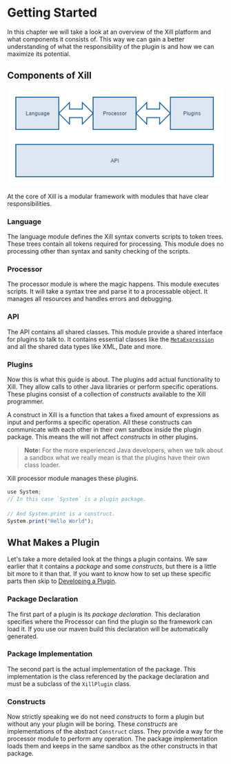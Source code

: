 # Getting Started

In this chapter we will take a look at an overview of the Xill platform and what components it consists of. This way we can gain a better understanding of what the responsibility of the plugin is and how we can maximize its potential.

## Components of Xill

![The Xill Ecosystem](images/xill_components.png)

At the core of Xill is a modular framework with modules that have clear responsibilities. 

### Language

The language module defines the Xill syntax converts scripts to token trees. These trees contain all tokens required for processing. This module does no processing other than syntax and sanity checking of the scripts.

### Processor

The processor module is where the magic happens. This module executes scripts. It will take a syntax tree and parse it to a processable object. It manages all resources and handles errors and debugging.

### API

The API contains all shared classes. This module provide a shared interface for plugins to talk to. It contains essential classes like the [`MetaExpression`](#metaexpression) and all the shared data types like XML, Date and more.

### Plugins

Now this is what this guide is about. The plugins add actual functionality to Xill. They allow calls to other Java libraries or perform specific operations. These plugins consist of a collection of *constructs* available to the Xill programmer.

A construct in Xill is a function that takes a fixed amount of expressions as input and performs a specific operation. All these constructs can communicate with each other in their own sandbox inside the plugin package. This means the will not affect *constructs* in other plugins.

> **Note:** For the more experienced Java developers, when we talk about a sandbox what we really mean is that the plugins have their own class loader.

Xill processor module manages these plugins.

```javascript
use System;
// In this case `System` is a plugin package.

// And System.print is a construct.
System.print("Hello World");
```

## What Makes a Plugin

Let's take a more detailed look at the things a plugin contains. We saw earlier that it contains a *package* and some *constructs*, but there is a little bit more to it than that. If you want to know how to set up these specific parts then skip to [Developing a Plugin](#developing-a-plugin).

### Package Declaration

The first part of a plugin is its *package declaration*. This declaration specifies where the Processor can find the plugin so the framework can load it. If you use our maven build this declaration will be automatically generated.

### Package Implementation

The second part is the actual implementation of the package. This implementation is the class referenced by the package declaration and must be a subclass of the `XillPlugin` class.

### Constructs

Now strictly speaking we do not need *constructs* to form a plugin but without any your plugin will be boring. These *constructs* are implementations of the abstract `Construct` class. They provide a way for the processor module to perform any operation. The package implementation loads them and keeps in the same sandbox as the other constructs in that package.
